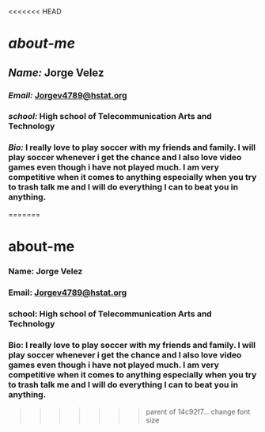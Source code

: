 <<<<<<< HEAD
# _about-me_
## _Name:_ Jorge Velez
### _Email:_ Jorgev4789@hstat.org
### _school:_ High school of Telecommunication Arts and Technology
### _Bio:_ I really love to play soccer with my friends and family. I will play soccer whenever i get the chance and I also love video games even though i have not played much. I am very competitive when it comes to anything especially when you try to trash talk me and I will do everything I can to beat you in anything.
 
=======
# **about-me**
### **Name:** Jorge Velez
### **Email:** Jorgev4789@hstat.org
### **school:** High school of Telecommunication Arts and Technology
### **Bio:** I really love to play soccer with my friends and family. I will play soccer whenever i get the chance and I also love video games even though i have not played much. I am very competitive when it comes to anything especially when you try to trash talk me and I will do everything I can to beat you in anything.
>>>>>>> parent of 14c92f7... change font size
